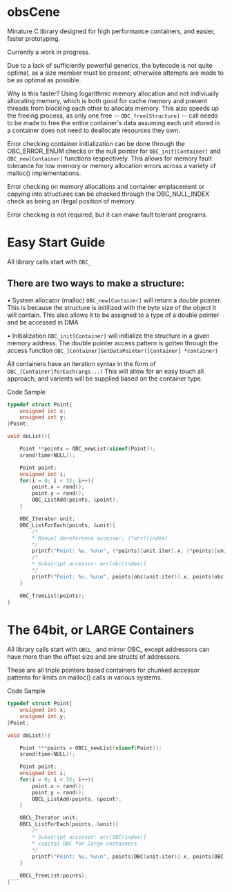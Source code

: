 # obsCene
Minature C library designed for high performance containers, and easier, faster prototyping.

Currently a work in progress.

Due to a lack of sufficiently powerful generics, the bytecode is not quite optimal, as a size member must be present; otherwise attempts are made to be as optimal as possible.

Why is this faster? Using logarithmic memory allocation and not indiviually allocating memory, which is both good for cache memory and prevent threads from blocking each other to allocate memory. This also speeds up the freeing process, as only one free -- `OBC_free[Structure]` -- call needs to be made to free the entire container's data assuming each unit stored in a container does not need to deallocate resources they own.


Error checking container initialization can be done through the OBC_ERROR_ENUM checks or the null pointer for `OBC_init[Container]` and `OBC_new[Container]` functions respectively. This allows for memory fault tolerance for low memory or memory allocation errors across a variety of malloc() implementations.

Error checking on memory allocations and container emplacement or copying into structures can be checked through the OBC_NULL_INDEX check as being an illegal position of memory.

Error checking is not required, but it can make fault tolerant programs.


Easy Start Guide
==

All library calls start with `OBC_`

There are two ways to make a structure:
--

• System allocator (malloc) `OBC_new[Container]` will return a double pointer. 
 This is because the structure is initilized with the byte size of the object it will contain.
 This also allows it to be assigned to a type of a double pointer and be accessed in DMA
 
• Initialization `OBC_init[Container]` will initialize the structure in a given memory address.
  The double pointer access pattern is gotten through the access function `OBC_[Container]GetDataPointer([Container] *container)`

All containers have an iteration syntax in the form of `OBC_[Container]forEach(args...)`
This will allow for an easy touch all approach, and varients will be supplied based on the container type.


Code Sample
```c
typedef struct Point{
    unsigned int x;
    unsigned int y;
}Point;

void doList(){

    Point **points = OBC_newList(sizeof(Point));
    srand(time(NULL));

    Point point;
    unsigned int i;
    for(i = 0; i < 32; i++){
        point.x = rand();
        point.y = rand();
        OBC_ListAdd(points, &point);
    }

    OBC_Iterator unit;
    OBC_ListForEach(points, &unit){
        /*
        * Manual dereference accessor: (*arr)[index]
        */
        printf("Point: %u, %u\n", (*points)[unit.iter].x, (*points)[unit.iter].y);
        /*
        * Subscript accessor: arr[obc(index)]
        */
        printf("Point: %u, %u\n", points[obc(unit.iter)].x, points[obc(unit.iter)].y);
    }
    
    OBC_freeList(points);
}
```


The 64bit, or LARGE Containers
==

All library calls start with `OBCL_` and mirror OBC_ except addressors can have more than the offset size and are structs of addressors.

These are all triple pointers based containers for chunked accessor patterns for limits on malloc() calls in various systems.

Code Sample
```c
typedef struct Point{
    unsigned int x;
    unsigned int y;
}Point;

void doList(){

    Point ***points = OBCL_newList(sizeof(Point));
    srand(time(NULL));

    Point point;
    unsigned int i;
    for(i = 0; i < 32; i++){
        point.x = rand();
        point.y = rand();
        OBCL_ListAdd(points, &point);
    }

    OBCL_Iterator unit;
    OBCL_ListForEach(points, &unit){
        /*
        * Subscript accessor: arr[OBC(index)]
        * capital OBC for large containers
        */
        printf("Point: %u, %u\n", points[OBC(unit.iter)].x, points[OBC(unit.iter)].y);
    }
    
    OBCL_freeList(points);
}```
